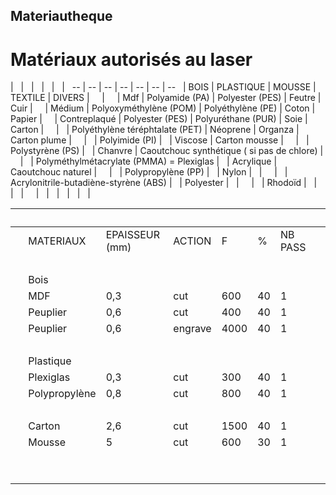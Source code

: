 ## Materiautheque


# Matériaux autorisés au laser

 |   |   |   |   |   |  
-- | -- | -- | -- | -- | -- | --
  | BOIS | PLASTIQUE | MOUSSE | TEXTILE | DIVERS |  
  |  
  | Mdf | Polyamide (PA) | Polyester (PES) | Feutre | Cuir |  
  | Médium | Polyoxyméthylène (POM) | Polyéthylène (PE) | Coton | Papier |  
  | Contreplaqué | Polyester (PES) | Polyuréthane (PUR) | Soie | Carton |  
  |   | Polyéthylène téréphtalate (PET) | Néoprene | Organza | Carton plume |  
  |   | Polyimide (PI) |   | Viscose | Carton mousse |  
  |   | Polystyrène (PS) |   | Chanvre | Caoutchouc synthétique ( si pas de chlore) |  
  |   | Polyméthylmétacrylate (PMMA) = Plexiglas |   | Acrylique | Caoutchouc naturel |  
  |   | Polypropylène (PP) |   | Nylon |   |  
  |   | Acrylonitrile-butadiène-styrène (ABS) |   | Polyester |   |  
  |   | Rhodoïd |   |   |   |  
  |   |   |   |   |   |  





























  |   |   |   |   |   |   |  
-- | -- | -- | -- | -- | -- | -- | --
  | MATERIAUX | EPAISSEUR (mm) | ACTION | F | % | NB  PASS |  
  |  
  | Bois  |   |   |   |   |   |  
  | MDF | 0,3 | cut | 600 | 40 | 1 |  
  | Peuplier | 0,6 | cut | 400 | 40 | 1 |  
  | Peuplier | 0,6 | engrave | 4000 | 40 | 1 |  
  |   |   |   |   |   |   |  
  | Plastique |   |   |   |   |   |  
  | Plexiglas | 0,3 | cut | 300 | 40 | 1 |  
  | Polypropylène | 0,8 | cut | 800 | 40 | 1 |  
  |   |   |   |   |   |   |  
  | Carton | 2,6 | cut | 1500 | 40 | 1 |  
  | Mousse | 5 | cut | 600 | 30 | 1 |  
  |   |   |   |   |   |   |  
  |   |   |   |   |   |   |  
